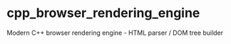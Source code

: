 # cpp_browser_rendering_engine
Modern C++ browser rendering engine  -  HTML parser / DOM tree builder
